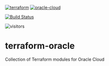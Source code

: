 [![terraform](https://img.shields.io/badge/Terraform-purple?style=for-the-badge&logo=terraform)](https://www.terraform.io/)
[![oracle-cloud](https://img.shields.io/badge/Oracle-cloud-red?style=for-the-badge&logo=oracle)](https://www.oracle.com/cloud/)

[![Build Status](https://dev.azure.com/qman-being/homelab/_apis/build/status%2Fterraform-oracle%2FOracle%20Networking?branchName=main)](https://dev.azure.com/qman-being/homelab/_build/latest?definitionId=38&branchName=main)

![visitors](https://visitor-badge.glitch.me/badge?page_id=qman-being.terraform-oracle&left_color=black&right_color=red)

# terraform-oracle
Collection of Terraform modules for Oracle Cloud
